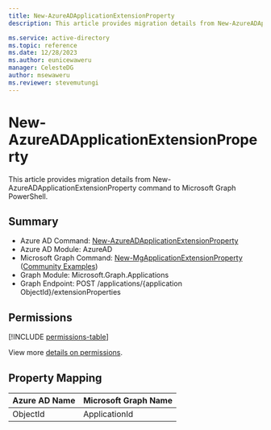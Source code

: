 ```yaml
---
title: New-AzureADApplicationExtensionProperty
description: This article provides migration details from New-AzureADApplicationExtensionProperty command to Microsoft Graph PowerShell.

ms.service: active-directory
ms.topic: reference
ms.date: 12/28/2023
ms.author: eunicewaweru
manager: CelesteDG
author: msewaweru
ms.reviewer: stevemutungi
---
```


# New-AzureADApplicationExtensionProperty

This article provides migration details from New-AzureADApplicationExtensionProperty command to Microsoft Graph PowerShell.

## Summary

+ Azure AD Command: [New-AzureADApplicationExtensionProperty](/powershell/module/azuread/new-azureadapplicationextensionproperty)
+ Azure AD Module: AzureAD
+ Microsoft Graph Command: [New-MgApplicationExtensionProperty](/powershell/module/microsoft.graph.applications/new-mgapplicationextensionproperty) ([Community Examples](https://github.com/orgs/msgraph/discussions?discussions_q=New-MgApplicationExtensionProperty))
+ Graph Module: Microsoft.Graph.Applications
+ Graph Endpoint: POST /applications/{application ObjectId}/extensionProperties

## Permissions

[!INCLUDE [permissions-table](~/graphref/api-reference/v1.0/includes/permissions/application-post-extensionproperty-permissions.md)]

View more [details on permissions](/graph/api/application-post-extensionproperty#permissions).

## Property Mapping

|Azure AD Name|Microsoft Graph Name|
|---|---|
|ObjectId|ApplicationId|